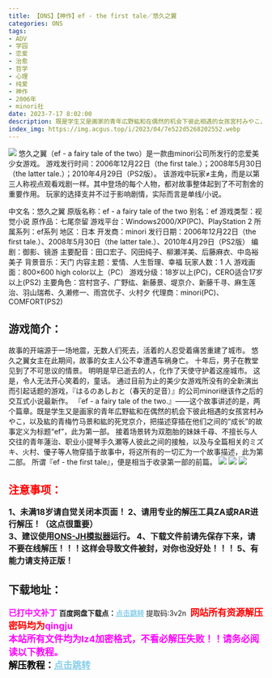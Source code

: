 ```yaml
---
title: 【ONS】【神作】ef - the first tale／悠久之翼
categories: ONS
tags:
- ADV
- 学园
- 恋爱
- 治愈
- 哲学
- 心理
- 纯爱
- 神作
- 2006年
- minori社
date: 2023-7-17 8:02:00
description: 既是学生又是画家的青年広野紘和在偶然的机会下彼此相遇的女孩宮村みやこ，以及紘的青梅竹马景和紘的死党京介，把描述穿插在他们之间的“成长”的故事定义为标题“ef”，此为第一部。
index_img: https://img.acgus.top/i/2023/04/7e522d5268202552.webp
---
```

![](https://img.acgus.top/i/2023/04/7e522d5268202552.webp)
悠久之翼（ef - a fairy tale of the two）是一款由minori公司所发行的恋爱美少女游戏。
游戏发行时间：2006年12月22日（the first tale.）；2008年5月30日（the latter tale.）；2010年4月29日（PS2版）。
该游戏中玩家≠主角，而是以第三人称视点观看戏剧一样。其中登场的每个人物，都对故事整体起到了不可割舍的重要作用。
玩家的选择支并不过于影响剧情，实际而言是单线/小说。

中文名：悠久之翼
原版名称：ef - a fairy tale of the two
别名：ef 
游戏类型：视觉小说
原作品：七尾奈留
游戏平台：Windows2000/XP(PC)、PlayStation 2
所属系列：ef系列
地区：日本
开发商：minori
发行日期：2006年12月22日（the first tale.）、2008年5月30日（the latter tale.）、2010年4月29日（PS2版）
编剧：御影、镜游
主要配音：田口宏子、冈田纯子、柳瀬洋美、后藤麻衣、中岛裕美子
背景音乐：天门
内容主题：爱情、人生哲理、幸福
玩家人数：1 人
游戏画面：800×600 high color以上（PC）
游戏分级：18岁以上(PC)，CERO适合17岁以上(PS2)
主要角色：宫村宫子、广野纮、新藤景、堤京介、新藤千寻、麻生莲治、羽山瑞希、久濑修一、雨宫优子、火村夕
代理商：minori(PC)、COMFORT(PS2)

## 游戏简介：
故事的开端源于一场地震，无数人们死去，活着的人忍受着痛苦重建了城市。
悠久之翼女主在此期间，故事的女主人公不幸遭遇车祸身亡。
十年后，男子在教堂见到了不可思议的情景。
明明是早已逝去的人，化作了天使守护着这座城市。
这是，令人无法开心笑着的，童话。
通过目前为止的美少女游戏所没有的全新演出而引起话题的游戏，『はるのあしおと（春天的足音）』的公司minori继该作之后的交互式小说最新作。
『ef - a fairy tale of the two.』――这个故事讲述的是，两个篇章。既是学生又是画家的青年広野紘和在偶然的机会下彼此相遇的女孩宮村みやこ，以及紘的青梅竹马景和紘的死党京介，把描述穿插在他们之间的“成长”的故事定义为标题“ef”，此为第一部。
接着场景转为双胞胎的妹妹千尋、不擅长与人交往的青年蓮治、职业小提琴手久瀬等人彼此之间的接触，以及与全篇相关的ミズキ、火村、優子等人物穿插于故事中，将这所有的一切汇为一个故事描述，此为第二部。
所谓『ef - the first tale』，便是相当于收录第一部的前篇。
![](https://img.acgus.top/i/2023/04/7ff6eba528202609.webp)
![](https://img.acgus.top/i/2023/04/90e9ef7b61202603.webp)
![](https://img.acgus.top/i/2023/04/df38e8112d202558.webp)



## <font color=#FF0000 >注意事项：</font>
<font size=3><b>1、未满18岁请自觉关闭本页面！
2、请用专业的解压工具ZA或RAR进行解压！（这点很重要）           
3、建议使用[ONS-JH模拟器](https://wwi.lanzoui.com/imwAbsndlch)运行。
4、下载文件前请先保存下来，请不要在线解压！！！这样会导致文件被封，对你也没好处！！！
5、有能力请支持正版！</b></font>

## 下载地址：
<font color=#FF00FF size=3><b>已打中文补丁</b></font>
<b>百度网盘下载点：</b><a href="https://pan.baidu.com/s/1y1-jh52lmsrjO0OLaf3vuA?pwd=3v2n" style="color: #87CEEB;"><b>点击跳转</b></a> 提取码:3v2n
<a style="padding: 0" href="https://post.qingju.org/AD/"><img style="max-width:100%" src="https://img.acgus.top/i/2024/07/478f689b8021d8d499ab43d21acf137a.gif" alt=""></a>
<b><font color=#FF0000 size=4>网站所有资源解压密码均为</b></font><b><font color=#FF00FF size=4>qingju</font><font color=#FF0000 ></font></b><br><b><font color=#FF00FF size=4>本站所有文件均为lz4加密格式，不看必解压失败！！请务必阅读以下教程。</b></font><br><b><font color=#000 size=4>解压教程：</b><a href="https://post.qingju.org/tutorial/000/" style="color: #87CEEB;"><b>点击跳转</b></a>